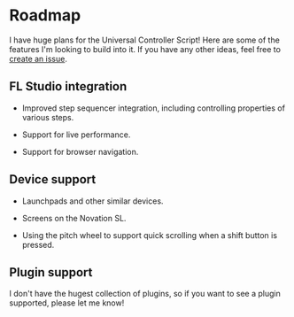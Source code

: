 
# Roadmap

I have huge plans for the Universal Controller Script! Here are some of the
features I'm looking to build into it. If you have any other ideas, feel free
to [create an issue](https://github.com/MaddyGuthridge/Universal-Controller-Script/issues/new/choose).

## FL Studio integration

* Improved step sequencer integration, including controlling properties of
  various steps.

* Support for live performance.

* Support for browser navigation.

## Device support

* Launchpads and other similar devices.

* Screens on the Novation SL.

* Using the pitch wheel to support quick scrolling when a shift button is
  pressed.

## Plugin support

I don't have the hugest collection of plugins, so if you want to see a plugin
supported, please let me know!
